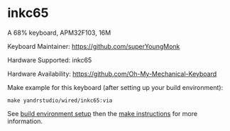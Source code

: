 inkc65
===

A 68% keyboard, APM32F103, 16M

Keyboard Maintainer: https://github.com/superYoungMonk

Hardware Supported: inkc65

Hardware Availability: https://github.com/Oh-My-Mechanical-Keyboard 

Make example for this keyboard (after setting up your build environment):

    make yandrstudio/wired/inkc65:via

See [build environment setup](https://docs.qmk.fm/#/getting_started_build_tools) then the [make instructions](https://docs.qmk.fm/#/getting_started_make_guide) for more information.

